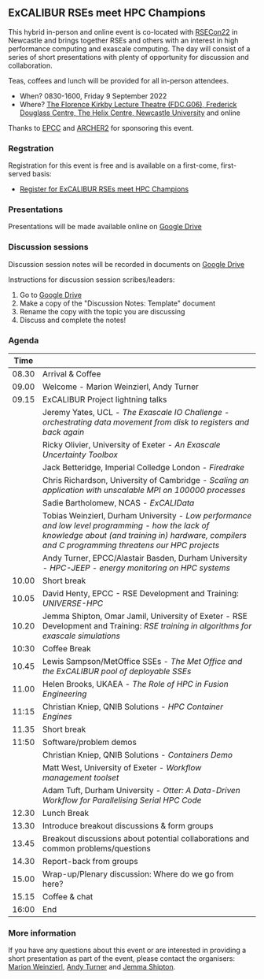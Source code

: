 ## ExCALIBUR RSEs meet HPC Champions

This hybrid in-person and online event is co-located with [RSECon22](https://rsecon2022.society-rse.org/) in Newcastle
and brings together RSEs and others with an interest in high performance computing and exascale computing.
The day will consist of a series of short presentations with plenty of opportunity for discussion and collaboration.

Teas, coffees and lunch will be provided for all in-person attendees.

* When? 0830-1600, Friday 9 September 2022
* Where? [The Florence Kirkby Lecture Theatre (FDC.G06), Frederick Douglass Centre, The Helix Centre, Newcastle University](https://roomfinder.ncl.ac.uk/room.php?r=ROM735D888C-7775-4BA0-AC16-AAF4C6591124) and online

Thanks to [EPCC](https://www.epcc.ed.ac.uk) and [ARCHER2](https://www.archer2.ac.uk) for sponsoring this event.

### Regstration

Registration for this event is free and is available on a first-come, first-served basis:

* [Register for ExCALIBUR RSEs meet HPC Champions](https://www.eventbrite.co.uk/e/hpc-and-rse-workshop-hpc-champions-meet-excalibur-registration-335229679997)

### Presentations

Presentations will be made available online on [Google Drive](https://bit.ly/rsecon-hpc)

### Discussion sessions

Discussion session notes will be recorded in documents on [Google Drive](https://bit.ly/rsecon-hpc)

Instructions for discussion session scribes/leaders:

1. Go to [Google Drive](https://bit.ly/rsecon-hpc)
2. Make a copy of the "Discussion Notes: Template" document
3. Rename the copy with the topic you are discussing
4. Discuss and complete the notes!

### Agenda

| Time |  |
|------|--|
| 08.30 | Arrival & Coffee |
| 09.00 | Welcome - Marion Weinzierl, Andy Turner |
| 09.15 | ExCALIBUR Project lightning talks  |
|       | Jeremy Yates, UCL - *The Exascale IO Challenge - orchestrating data movement from disk to registers and back again* |
|       | Ricky Olivier, University of Exeter - *An Exascale Uncertainty Toolbox* |
|       | Jack Betteridge, Imperial Colledge London - *Firedrake* | 
|       | Chris Richardson, University of Cambridge - *Scaling an application with unscalable MPI on 100000 processes* |
|       | Sadie Bartholomew, NCAS - *ExCALIData*
|       | Tobias Weinzierl, Durham University - *Low performance and low level programming - how the lack of knowledge about (and training in) hardware, compilers and C programming threatens our HPC projects*|
|       | Andy Turner, EPCC/Alastair Basden, Durham University - *HPC-JEEP - energy monitoring on HPC systems* |
| 10.00 | Short break |
| 10.05 | David Henty, EPCC - RSE Development and Training: *UNIVERSE-HPC* |
| 10.20 | Jemma Shipton, Omar Jamil, University of Exeter - RSE Development and Training: *RSE training in algorithms for exascale simulations* |
| 10:30 | Coffee Break |
| 10.45 | Lewis Sampson/MetOffice SSEs - *The Met Office and the ExCALIBUR pool of deployable SSEs* |
| 11.00 | Helen Brooks, UKAEA - *The Role of HPC in Fusion Engineering* |
| 11:15 | Christian Kniep, QNIB Solutions - *HPC Container Engines* |
| 11.35 | Short break |
| 11:50 | Software/problem demos |
|       | Christian Kniep, QNIB Solutions - *Containers Demo* |
|       | Matt West, University of Exeter - *Workflow management toolset*|
|       | Adam Tuft, Durham University - *Otter: A Data-Driven Workflow for Parallelising Serial HPC Code*|
| 12.30 | Lunch Break |
| 13.30 | Introduce breakout discussions & form groups |
| 13.45 | Breakout discussions about potential collaborations and common problems/questions |
| 14.30 | Report-back from groups | 
| 15.00 | Wrap-up/Plenary discussion: Where do we go from here? |
| 15.15 | Coffee & chat |
| 16:00 | End |

### More information

If you have any questions about this event or are interested in providing a short presentation as part
of the event, please contact the organisers: [Marion Weinzierl](mailto:marion.weinzierl@durham.ac.uk),
[Andy Turner](mailto:a.turner@epcc.ed.ac.uk) and [Jemma Shipton](mailto:J.Shipton@exeter.ac.uk).

